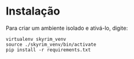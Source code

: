 # Instalação

Para criar um ambiente isolado e ativá-lo, digite:
``` 
virtualenv skyrim_venv
source ./skyrim_venv/bin/activate
pip install -r requirements.txt 
```
